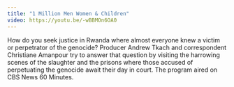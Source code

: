 ```yaml
---
title: "1 Million Men Women & Children"
video: https://youtu.be/-wBBMOn6OA0
---
```


How do you seek justice in Rwanda where almost everyone knew a victim or perpetrator of the genocide?  Producer Andrew Tkach and correspondent Christiane Amanpour try to answer that question by visiting the harrowing scenes of the slaughter and the prisons  where those accused of perpetuating the genocide await their day in court.  The program aired on CBS News 60 Minutes.
